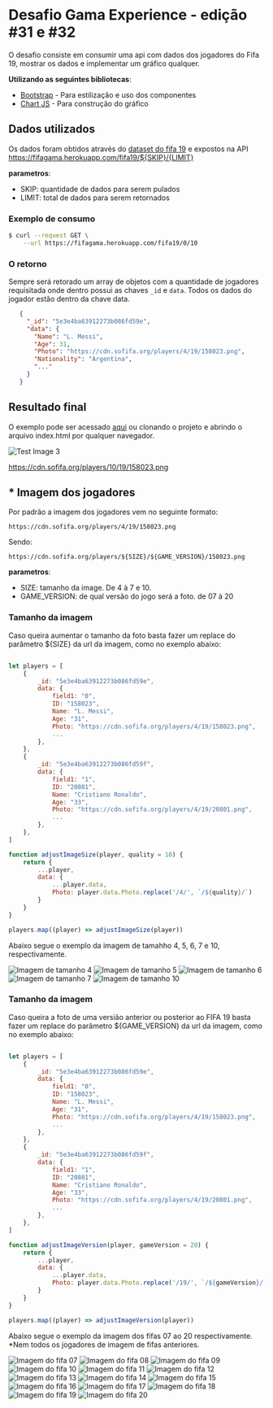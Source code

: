 # Desafio Gama Experience - edição #31 e #32

O desafio consiste em consumir uma api com dados dos jogadores do Fifa 19, mostrar os dados e implementar um gráfico qualquer.

**Utilizando as seguintes bibliotecas**:
* [Bootstrap](https://getbootstrap.com/docs/4.4/getting-started/introduction/) - Para estilização e uso dos componentes
* [Chart JS](https://www.chartjs.org/) - Para construção do gráfico

## Dados utilizados

Os dados foram obtidos através do [dataset do fifa 19](https://www.kaggle.com/karangadiya/fifa19) e expostos na API https://fifagama.herokuapp.com/fifa19/${SKIP}/{LIMIT}

**parametros**:
* SKIP: quantidade de dados para serem pulados
* LIMIT: total de dados para serem retornados

### Exemplo de consumo

```bash
$ curl --request GET \
    --url https://fifagama.herokuapp.com/fifa19/0/10
```

### O retorno

Sempre será retorado um array de objetos com a quantidade de jogadores requisitada onde dentro possui as chaves `_id` e `data`. Todos os dados do jogador estão dentro da chave data.

```json
   {
     "_id": "5e3e4ba63912273b086fd59e",
     "data": {
       "Name": "L. Messi",
       "Age": 31,
       "Photo": "https://cdn.sofifa.org/players/4/19/158023.png",
       "Nationality": "Argentina",
       "..."
     }
   }
 ```

## Resultado final

O exemplo pode ser acessado [aqui](https://leonardopaganelli.github.io/gama-experience-challenge/) ou clonando o projeto e abrindo o arquivo index.html por qualquer navegador.

![Test Image 3](/gama-example.gif)

https://cdn.sofifa.org/players/10/19/158023.png

## * Imagem dos jogadores

Por padrão a imagem dos jogadores vem no seguinte formato:

``
https://cdn.sofifa.org/players/4/19/158023.png
``

Sendo:

``
https://cdn.sofifa.org/players/${SIZE}/${GAME_VERSION}/158023.png
``

**parametros**:
* SIZE: tamanho da image. De 4 à 7 e 10.
* GAME_VERSION: de qual versão do jogo será a foto. de 07 à 20

### Tamanho da imagem

Caso queira aumentar o tamanho da foto basta fazer um replace do parâmetro ${SIZE} da url da imagem, como no exemplo abaixo:

```javascript

let players = [
    {
        _id: "5e3e4ba63912273b086fd59e",
        data: {
            field1: "0",
            ID: "158023",
            Name: "L. Messi",
            Age: "31",
            Photo: "https://cdn.sofifa.org/players/4/19/158023.png",
            ...
        },
    },
    {
        _id: "5e3e4ba63912273b086fd59f",
        data: {
            field1: "1",
            ID: "20801",
            Name: "Cristiano Ronaldo",
            Age: "33",
            Photo: "https://cdn.sofifa.org/players/4/19/20801.png",
            ...
        },
    },
]

function adjustImageSize(player, quality = 10) {
    return {
        ...player,
        data: {
            ...player.data,
            Photo: player.data.Photo.replace('/4/', `/${quality}/`)
        }
    }
}

players.map((player) => adjustImageSize(player))

```

Abaixo segue o exemplo da imagem de tamahho 4, 5, 6, 7 e 10, respectivamente.

![Imagem de tamanho 4](https://cdn.sofifa.org/players/4/19/158023.png)
![Imagem de tamanho 5](https://cdn.sofifa.org/players/5/19/158023.png)
![Imagem de tamanho 6](https://cdn.sofifa.org/players/6/19/158023.png)
![Imagem de tamanho 7](https://cdn.sofifa.org/players/7/19/158023.png)
![Imagem de tamanho 10](https://cdn.sofifa.org/players/10/19/158023.png)

### Tamanho da imagem

Caso queira a foto de uma versião anterior ou posterior ao FIFA 19 basta fazer um replace do parâmetro ${GAME_VERSION} da url da imagem, como no exemplo abaixo:

```javascript

let players = [
    {
        _id: "5e3e4ba63912273b086fd59e",
        data: {
            field1: "0",
            ID: "158023",
            Name: "L. Messi",
            Age: "31",
            Photo: "https://cdn.sofifa.org/players/4/19/158023.png",
            ...
        },
    },
    {
        _id: "5e3e4ba63912273b086fd59f",
        data: {
            field1: "1",
            ID: "20801",
            Name: "Cristiano Ronaldo",
            Age: "33",
            Photo: "https://cdn.sofifa.org/players/4/19/20801.png",
            ...
        },
    },
]

function adjustImageVersion(player, gameVersion = 20) {
    return {
        ...player,
        data: {
            ...player.data,
            Photo: player.data.Photo.replace('/19/', `/${gameVersion}/`)
        }
    }
}

players.map((player) => adjustImageVersion(player))

```
Abaixo segue o exemplo da imagem dos fifas 07 ao 20 respectivamente.
*Nem todos os jogadores de imagem de fifas anteriores.

![Imagem do fifa 07](https://cdn.sofifa.org/players/10/07/158023.png)
![Imagem do fifa 08](https://cdn.sofifa.org/players/10/08/158023.png)
![Imagem do fifa 09](https://cdn.sofifa.org/players/10/09/158023.png)
![Imagem do fifa 10](https://cdn.sofifa.org/players/10/10/158023.png)
![Imagem do fifa 11](https://cdn.sofifa.org/players/10/11/158023.png)
![Imagem do fifa 12](https://cdn.sofifa.org/players/10/12/158023.png)
![Imagem do fifa 13](https://cdn.sofifa.org/players/10/13/158023.png)
![Imagem do fifa 14](https://cdn.sofifa.org/players/10/14/158023.png)
![Imagem do fifa 15](https://cdn.sofifa.org/players/10/15/158023.png)
![Imagem do fifa 16](https://cdn.sofifa.org/players/10/16/158023.png)
![Imagem do fifa 17](https://cdn.sofifa.org/players/10/17/158023.png)
![Imagem do fifa 18](https://cdn.sofifa.org/players/10/18/158023.png)
![Imagem do fifa 19](https://cdn.sofifa.org/players/10/19/158023.png)
![Imagem do fifa 20](https://cdn.sofifa.org/players/10/20/158023.png)